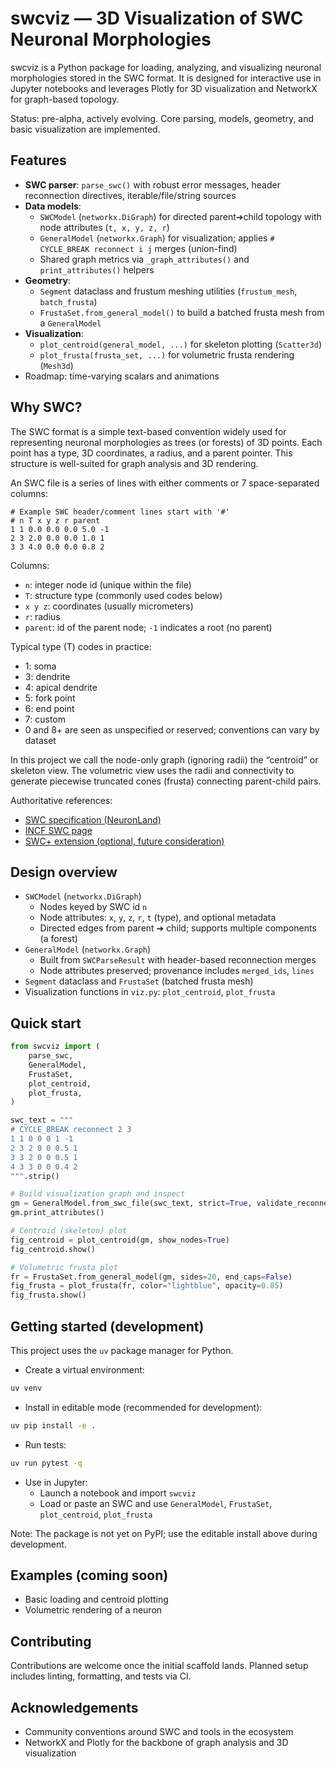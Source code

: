 # swcviz — 3D Visualization of SWC Neuronal Morphologies

swcviz is a Python package for loading, analyzing, and visualizing neuronal morphologies stored in the SWC format. It is designed for interactive use in Jupyter notebooks and leverages Plotly for 3D visualization and NetworkX for graph-based topology.

Status: pre-alpha, actively evolving. Core parsing, models, geometry, and basic visualization are implemented.

## Features

- **SWC parser**: `parse_swc()` with robust error messages, header reconnection directives, iterable/file/string sources
- **Data models**:
  - `SWCModel` (`networkx.DiGraph`) for directed parent➔child topology with node attributes (`t, x, y, z, r`)
  - `GeneralModel` (`networkx.Graph`) for visualization; applies `# CYCLE_BREAK reconnect i j` merges (union-find)
  - Shared graph metrics via `_graph_attributes()` and `print_attributes()` helpers
- **Geometry**:
  - `Segment` dataclass and frustum meshing utilities (`frustum_mesh`, `batch_frusta`)
  - `FrustaSet.from_general_model()` to build a batched frusta mesh from a `GeneralModel`
- **Visualization**:
  - `plot_centroid(general_model, ...)` for skeleton plotting (`Scatter3d`)
  - `plot_frusta(frusta_set, ...)` for volumetric frusta rendering (`Mesh3d`)
- Roadmap: time-varying scalars and animations

## Why SWC?

The SWC format is a simple text-based convention widely used for representing neuronal morphologies as trees (or forests) of 3D points. Each point has a type, 3D coordinates, a radius, and a parent pointer. This structure is well-suited for graph analysis and 3D rendering.

An SWC file is a series of lines with either comments or 7 space-separated columns:

```text
# Example SWC header/comment lines start with '#'
# n T x y z r parent
1 1 0.0 0.0 0.0 5.0 -1
2 3 2.0 0.0 0.0 1.0 1
3 3 4.0 0.0 0.0 0.8 2
```

Columns:

- `n`: integer node id (unique within the file)
- `T`: structure type (commonly used codes below)
- `x y z`: coordinates (usually micrometers)
- `r`: radius
- `parent`: id of the parent node; `-1` indicates a root (no parent)

Typical type (T) codes in practice:

- 1: soma
- 3: dendrite
- 4: apical dendrite
- 5: fork point
- 6: end point
- 7: custom
- 0 and 8+ are seen as unspecified or reserved; conventions can vary by dataset

In this project we call the node-only graph (ignoring radii) the “centroid” or skeleton view. The volumetric view uses the radii and connectivity to generate piecewise truncated cones (frusta) connecting parent-child pairs.

Authoritative references:

- [SWC specification (NeuronLand)](http://www.neuronland.org/NLMorphologyConverter/MorphologyFormats/SWC/Spec.html)
- [INCF SWC page](https://www.incf.org/swc)
- [SWC+ extension (optional, future consideration)](https://neuroinformatics.nl/swcPlus/)

## Design overview

- `SWCModel` (`networkx.DiGraph`)
  - Nodes keyed by SWC id `n`
  - Node attributes: `x`, `y`, `z`, `r`, `t` (type), and optional metadata
  - Directed edges from parent ➔ child; supports multiple components (a forest)
- `GeneralModel` (`networkx.Graph`)
  - Built from `SWCParseResult` with header-based reconnection merges
  - Node attributes preserved; provenance includes `merged_ids`, `lines`
- `Segment` dataclass and `FrustaSet` (batched frusta mesh)
- Visualization functions in `viz.py`: `plot_centroid`, `plot_frusta`

## Quick start

```python
from swcviz import (
    parse_swc,
    GeneralModel,
    FrustaSet,
    plot_centroid,
    plot_frusta,
)

swc_text = """
# CYCLE_BREAK reconnect 2 3
1 1 0 0 0 1 -1
2 3 2 0 0 0.5 1
3 3 2 0 0 0.5 1
4 3 3 0 0 0.4 2
""".strip()

# Build visualization graph and inspect
gm = GeneralModel.from_swc_file(swc_text, strict=True, validate_reconnections=True)
gm.print_attributes()

# Centroid (skeleton) plot
fig_centroid = plot_centroid(gm, show_nodes=True)
fig_centroid.show()

# Volumetric frusta plot
fr = FrustaSet.from_general_model(gm, sides=20, end_caps=False)
fig_frusta = plot_frusta(fr, color="lightblue", opacity=0.85)
fig_frusta.show()
```

## Getting started (development)

This project uses the `uv` package manager for Python.

- Create a virtual environment:

```bash
uv venv
```

- Install in editable mode (recommended for development):

```bash
uv pip install -e .
```

- Run tests:

```bash
uv run pytest -q
```

- Use in Jupyter:
  - Launch a notebook and import `swcviz`
  - Load or paste an SWC and use `GeneralModel`, `FrustaSet`, `plot_centroid`, `plot_frusta`

Note: The package is not yet on PyPI; use the editable install above during development.

## Examples (coming soon)

- Basic loading and centroid plotting
- Volumetric rendering of a neuron

## Contributing

Contributions are welcome once the initial scaffold lands. Planned setup includes linting, formatting, and tests via CI.

## Acknowledgements

- Community conventions around SWC and tools in the ecosystem
- NetworkX and Plotly for the backbone of graph analysis and 3D visualization
